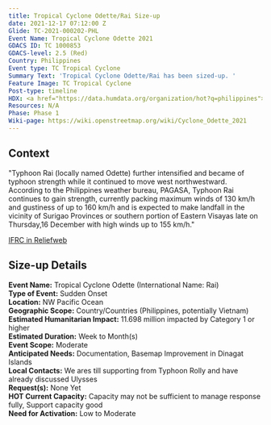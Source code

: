 ```yaml
---
title: Tropical Cyclone Odette/Rai Size-up
date: 2021-12-17 07:12:00 Z
Glide: TC-2021-000202-PHL
Event Name: Tropical Cyclone Odette 2021
GDACS ID: TC 1000853
GDACS-level: 2.5 (Red)
Country: Philippines
Event type: TC Tropical Cyclone
Summary Text: 'Tropical Cyclone Odette/Rai has been sized-up. '
Feature Image: TC Tropical Cyclone
Post-type: timeline
HDX: <a href="https://data.humdata.org/organization/hot?q=philippines">Philippines</a>
Resources: N/A
Phase: Phase 1
Wiki-page: https://wiki.openstreetmap.org/wiki/Cyclone_Odette_2021
---
```


<h2>Context</h2>

"Typhoon Rai (locally named Odette) further intensified and became of typhoon strength while it continued to move west northwestward. According to the Philippines weather bureau, PAGASA, Typhoon Rai continues to gain strength, currently packing maximum winds of 130 km/h and gustiness of up to 160 km/h and is expected to make landfall in the vicinity of Surigao Provinces or southern portion of Eastern Visayas late on Thursday,16 December with high winds up to 155 km/h." 

<a href="https://reliefweb.int/sites/reliefweb.int/files/resources/PDC_Typhoon_Rai_Philippines_UNOCHA_WFP_JADE_15DEC%202100UTC.pdf" target="_blank">IFRC in Reliefweb</a>

<h2>Size-up Details</h2>

<strong>Event Name:</strong> Tropical Cyclone Odette (International Name: Rai)<br>
<strong>Type of Event:</strong> Sudden Onset<br>
<strong>Location:</strong> NW Pacific Ocean<br>
<strong>Geographic Scope:</strong>  Country/Countries (Philippines, potentially Vietnam)<br>
<strong>Estimated Humanitarian Impact:</strong>  11.698 million impacted by Category 1 or higher<br>
<strong>Estimated Duration:</strong> Week to Month(s)<br>
<strong>Event Scope:</strong> Moderate<br>
<strong>Anticipated Needs:</strong> Documentation, Basemap Improvement in Dinagat Islands<br>
<strong>Local Contacts:</strong> We ares till supporting from Typhoon Rolly and have already discussed Ulysses<br>
<strong>Request(s):</strong> None Yet<br>
<strong>HOT Current Capacity:</strong> Capacity may not be sufficient to manage response fully, Support capacity good<br>
<strong>Need for Activation:</strong> Low to Moderate<br>